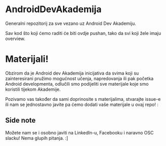 # AndroidDevAkademija

Generalni repozitorij za sve vezano uz Android Dev Akademiju.

Sav kod što koji ćemo raditi će biti ovdje pushan, tako da svi koji žele imaju overview.

# Materijali!

Obzirom da je Android dev Akademija inicijativa da svima koji su zainteresirani pružimo mogućnost učenja, napredovanja ili pak početka Android developmenta, odlučili smo podijeliti sve materijale koje smo koristili tijekom Akademije.

Pozivamo vas također da sami doprinosite s materijalima, stvarajte issue-e ili nam se jednostavno javite pa ćemo dodati vaše materijale u ovaj repo! :


## Side note

Možete nam se i osobno javiti na LinkedIn-u, Facebooku i naravno OSC slacku! Nema glupih pitanja. :]